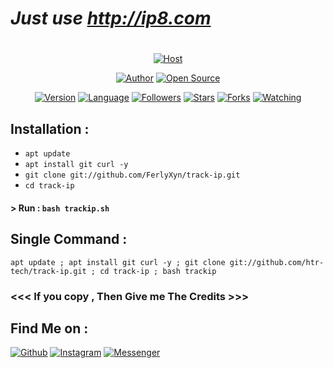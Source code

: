 # ***Just use http://ip8.com***
#

<p align="center">
<a href="#"><img title="Host" src="https://github.com/FerlyXyn/Get-Token/blob/master/assets/trackip.png"></a>
</p>
<p align="center">
<a href="https://github.com/htr-tech"><img title="Author" src="https://img.shields.io/badge/Author-Ferly--Xyn-red.svg?style=for-the-badge&logo=github"></a>
<a href="#"><img title="Open Source" src="https://img.shields.io/badge/Open%20Source-%E2%9D%A4-green?style=for-the-badge"></a>
</p>
<p align="center">
<a href="#"><img title="Version" src="https://img.shields.io/badge/Version-2.0-green.svg?style=flat-square"></a>
<a href="#"><img title="Language" src="https://badges.frapsoft.com/bash/v1/bash.png?v=103"></a>
<a href="https://github.com/FerlyXyn/followers"><img title="Followers" src="https://img.shields.io/github/followers/FerlyXyn?color=blue&style=flat-square"></a>
<a href="https://github.com/FerlyXyn/track-ip/stargazers/"><img title="Stars" src="https://img.shields.io/github/stars/FerlyXyn/track-ip?color=red&style=flat-square"></a>
<a href="https://github.com/FerlyXyn/track-ip/network/members"><img title="Forks" src="https://img.shields.io/github/forks/FerlyXyn/track-ip?color=red&style=flat-square"></a>
<a href="https://github.com/FerlyXyn/track-ip/watchers"><img title="Watching" src="https://img.shields.io/github/watchers/FerlyXyn/track-ip?label=Watchers&color=blue&style=flat-square"></a>
</p>

## Installation :

* `apt update`
* `apt install git curl -y`
* `git clone git://github.com/FerlyXyn/track-ip.git`
* `cd track-ip`

#### > Run : `bash trackip.sh`

## Single Command :
```
apt update ; apt install git curl -y ; git clone git://github.com/htr-tech/track-ip.git ; cd track-ip ; bash trackip
```

### <<< If you copy , Then Give me The Credits >>>

## Find Me on :
[![Github](https://img.shields.io/badge/Github-Ferly--Xyn-green?style=for-the-badge&logo=github)](https://github.com/FerlyXyn)
[![Instagram](https://img.shields.io/badge/IG-%40afriliyanferlly_shishigami-red?style=for-the-badge&logo=instagram)](https://www.instagram.com/tahmid.rayat)
[![Messenger](https://img.shields.io/badge/Chat-Messenger-blue?style=for-the-badge&logo=messenger)](https://m.me/freya.xyz)
